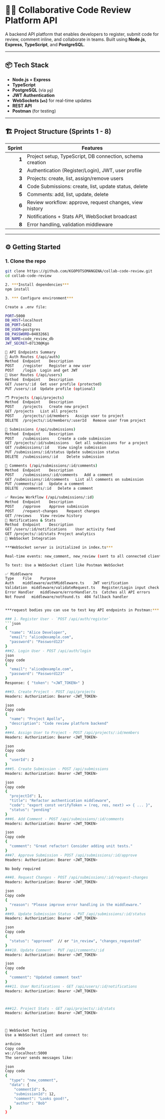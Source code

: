 # 🧑‍💻 Collaborative Code Review Platform API

A backend API platform that enables developers to register, submit code for review, comment inline, and collaborate in teams. Built using **Node.js**, **Express**, **TypeScript**, and **PostgreSQL**.

---

## 📦 Tech Stack

- **Node.js + Express**
- **TypeScript**
- **PostgreSQL** (via `pg`)
- **JWT Authentication**
- **WebSockets (`ws`)** for real-time updates
- **REST API**
- **Postman** (for testing)

---

## 🏗️ Project Structure (Sprints 1 - 8)

| Sprint | Features |
|-------:|----------|
| **1** | Project setup, TypeScript, DB connection, schema creation |
| **2** | Authentication (Register/Login), JWT, user profile |
| **3** | Projects: create, list, assign/remove users |
| **4** | Code Submissions: create, list, update status, delete |
| **5** | Comments: add, list, update, delete |
| **6** | Review workflow: approve, request changes, view history |
| **7** | Notifications + Stats API, WebSocket broadcast |
| **8** | Error handling, validation middleware |

---

## ⚙️ Getting Started

### 1. Clone the repo
```bash
git clone https://github.com/KGOPOTSOMANGENA/collab-code-review.git
cd collab-code-review

2. ***Install dependencies***
npm install

3. *** Configure environment***

Create a .env file:

PORT=5000
DB_HOST=localhost
DB_PORT=5432
DB_USER=postgres
DB_PASSWORD=04032661
DB_NAME=code_review_db
JWT_SECRET=07130@Kgo

🧪 API Endpoints Summary
🔐 Auth Routes (/api/auth)
Method	Endpoint	Description
POST	/register	Register a new user
POST	/login	Login and get JWT
👤 User Routes (/api/users)
Method	Endpoint	Description
GET	/users/:id	Get user profile (protected)
PUT	/users/:id	Update profile (optional)

🗂️ Projects (/api/projects)
Method	Endpoint	Description
POST	/projects	Create new project
GET	/projects	List all projects
POST	/projects/:id/members	Assign user to project
DELETE	/projects/:id/members/:userId	Remove user from project

📄 Submissions (/api/submissions)
Method	Endpoint	Description
POST	/submissions	Create a code submission
GET	/projects/:id/submissions	Get all submissions for a project
GET	/submissions/:id	View single submission
PUT	/submissions/:id/status	Update submission status
DELETE	/submissions/:id	Delete submission

💬 Comments (/api/submissions/:id/comments)
Method	Endpoint	Description
POST	/submissions/:id/comments	Add a comment
GET	/submissions/:id/comments	List all comments on submission
PUT	/comments/:id	Update a comment
DELETE	/comments/:id	Delete a comment

✅ Review Workflow (/api/submissions/:id)
Method	Endpoint	Description
POST	/approve	Approve submission
POST	/request-changes	Request changes
GET	/reviews	View review history
🔔 Notifications & Stats
Method	Endpoint	Description
GET	/users/:id/notifications	User activity feed
GET	/projects/:id/stats	Project analytics
📡 WebSocket Integration

***WebSocket server is initialized in index.ts***

Real-time events: new_comment, new_review (sent to all connected clients)

To test: Use a WebSocket client like Postman WebSocket

✅ Middleware
Type	File	Purpose
Auth	middleware/authMiddleware.ts	JWT verification
Validation	middleware/validateRequest.ts	Register/Login input check
Error Handler	middleware/errorHandler.ts	Catches all API errors
Not Found	middleware/notFound.ts	404 fallback handler


***request bodies you can use to test key API endpoints in Postman:***

### 1. Register User - `POST /api/auth/register`
```json
{
  "name": "Alice Developer",
  "email": "alice@example.com",
  "password": "Password123"
}
###2. Login User - POST /api/auth/login
json
Copy code
{
  "email": "alice@example.com",
  "password": "Password123"
}
Response: { "token": "<JWT_TOKEN>" }

###3. Create Project - POST /api/projects
Headers: Authorization: Bearer <JWT_TOKEN>

json
Copy code
{
  "name": "Project Apollo",
  "description": "Code review platform backend"
}
###4. Assign User to Project - POST /api/projects/:id/members
Headers: Authorization: Bearer <JWT_TOKEN>

json
Copy code
{
  "userId": 2
}
###5. Create Submission - POST /api/submissions
Headers: Authorization: Bearer <JWT_TOKEN>

json
Copy code
{
  "projectId": 1,
  "title": "Refactor authentication middleware",
  "code": "export const verifyToken = (req, res, next) => { ... }",
  "status": "pending"
}
###6. Add Comment - POST /api/submissions/:id/comments
Headers: Authorization: Bearer <JWT_TOKEN>

json
Copy code
{
  "comment": "Great refactor! Consider adding unit tests."
}
###7. Approve Submission - POST /api/submissions/:id/approve
Headers: Authorization: Bearer <JWT_TOKEN>

No body required

###8. Request Changes - POST /api/submissions/:id/request-changes
Headers: Authorization: Bearer <JWT_TOKEN>

json
Copy code
{
  "reason": "Please improve error handling in the middleware."
}
###9. Update Submission Status - PUT /api/submissions/:id/status
Headers: Authorization: Bearer <JWT_TOKEN>

json
Copy code
{
  "status": "approved"  // or "in_review", "changes_requested"
}
###10. Update Comment - PUT /api/comments/:id
Headers: Authorization: Bearer <JWT_TOKEN>

json
Copy code
{
  "comment": "Updated comment text"
}
###11. User Notifications - GET /api/users/:id/notifications
Headers: Authorization: Bearer <JWT_TOKEN>



###12. Project Stats - GET /api/projects/:id/stats
Headers: Authorization: Bearer <JWT_TOKEN>



📡 WebSocket Testing
Use a WebSocket client and connect to:

arduino
Copy code
ws://localhost:5000
The server sends messages like:

json
Copy code
{
  "type": "new_comment",
  "data": {
    "commentId": 5,
    "submissionId": 12,
    "comment": "Looks good!",
    "author": "Bob"
  }
}